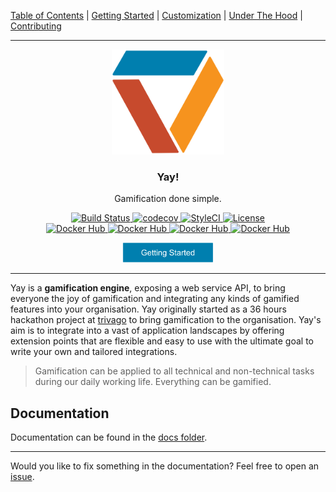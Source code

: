 [Table of Contents](docs/README.md) | [Getting Started](docs/getting-started.md) | [Customization](docs/customization.md) | [Under The Hood](docs/under-the-hood.md) | [Contributing](docs/contributing.md)

---

<p align="center">
  <img alt="Yay! Logo" src="docs/src/logo.svg" height="168" />
  <h3 align="center">Yay!</h3>
  <p align="center">Gamification done simple.</p>
  <p align="center">
    <a href="https://travis-ci.org/sveneisenschmidt/yay">
        <img src="https://travis-ci.org/sveneisenschmidt/yay.svg?branch=master" alt="Build Status">
    </a>
    <a href="https://codecov.io/gh/sveneisenschmidt/yay">
        <img src="https://codecov.io/gh/sveneisenschmidt/yay/branch/master/graph/badge.svg" alt="codecov">
    </a>
    <a href="https://styleci.io/repos/85753371">
        <img src="https://styleci.io/repos/85753371/shield?branch=master" alt="StyleCI">
    </a>
    <a href="https://opensource.org/licenses/Apache-2.0">
        <img src="https://img.shields.io/badge/License-Apache%202.0-blue.svg" alt="License">
    </a><br>
    <a href="https://hub.docker.com/r/sveneisenschmidt/yay/">
        <img src="https://img.shields.io/badge/docker-.../yay:stable-green.svg" alt="Docker Hub">
    </a>
    <a href="https://hub.docker.com/r/sveneisenschmidt/yay/">
        <img src="https://img.shields.io/badge/docker-.../yay:dev-orange.svg" alt="Docker Hub">
    </a>
    <a href="https://hub.docker.com/r/sveneisenschmidt/yay/">
        <img src="https://img.shields.io/badge/docker-.../yay--demo:stable-green.svg" alt="Docker Hub">
    </a>
    <a href="https://hub.docker.com/r/sveneisenschmidt/yay/">
        <img src="https://img.shields.io/badge/docker-.../yay--demo:dev-orange.svg" alt="Docker Hub">
    </a>
  </p>
  <p align="center">
    <a href="docs/getting-started.md">
        <img src="docs/src/getting-started.svg" height="32">
    </a>
  </p>
</p>

---

Yay is a **gamification engine**, exposing a web service API, to bring everyone the joy of gamification and integrating any kinds of gamified features into your organisation. Yay originally started as a 36 hours hackathon project at [trivago](https://github.com/trivago) to bring gamification to the organisation. Yay's aim is to integrate into a vast of application landscapes by offering extension points that are flexible and easy to use with the ultimate goal to write your own and tailored integrations.

> Gamification can be applied to all technical and non-technical tasks during our daily working life. Everything can be gamified.


## Documentation

Documentation can be found in the [docs folder](docs/README.md).

---

Would you like to fix something in the documentation? Feel free to open an [issue](https://github.com/sveneisenschmidt/yay/issues).
